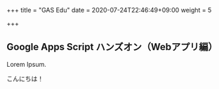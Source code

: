 +++
title = "GAS Edu"
date = 2020-07-24T22:46:49+09:00
weight = 5

+++

## Google Apps Script ハンズオン（Webアプリ編）

Lorem Ipsum.

こんにちは！
